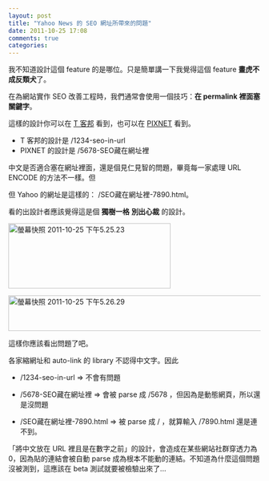```yaml
---
layout: post
title: "Yahoo News 的 SEO 網址所帶來的問題"
date: 2011-10-25 17:08
comments: true
categories: 
---
```


我不知道設計這個 feature 的是哪位。只是簡單講一下我覺得這個 feature **畫虎不成反類犬**了。

在為網站實作 SEO 改善工程時，我們通常會使用一個技巧：**在 permalink 裡面塞關鍵字**。

這樣的設計你可以在 [T 客邦](htt://www.techbang.com.tw) 看到，也可以在 [PIXNET](http://www.pixnet.net) 看到。

* T 客邦的設計是 /1234-seo-in-url
* PIXNET 的設計是 /5678-SEO藏在網址裡

中文是否適合塞在網址裡面，還是個見仁見智的問題，畢竟每一家處理 URL ENCODE 的方法不一樣。但

但 Yahoo 的網址是這樣的： /SEO藏在網址裡-7890.html。

看的出設計者應該覺得這是個 **獨樹一格** **別出心裁** 的設計。

<a href="http://www.flickr.com/photos/xdite/6279632106/" title="螢幕快照 2011-10-25 下午5.25.23 by xdite, on Flickr"><img src="http://farm7.static.flickr.com/6215/6279632106_86d70297c7.jpg" width="324" height="130" alt="螢幕快照 2011-10-25 下午5.25.23"></a>

<a href="http://www.flickr.com/photos/xdite/6279633244/" title="螢幕快照 2011-10-25 下午5.26.29 by xdite, on Flickr"><img src="http://farm7.static.flickr.com/6054/6279633244_4951092121_z.jpg" width="530" height="71" alt="螢幕快照 2011-10-25 下午5.26.29"></a>

這樣你應該看出問題了吧。

各家縮網址和 auto-link 的 library 不認得中文字。因此 

* /1234-seo-in-url => 不會有問題
* /5678-SEO藏在網址裡 => 會被 parse 成 /5678 ，但因為是動態網頁，所以還是沒問題

* /SEO藏在網址裡-7890.html => 被 parse 成 / ，就算輸入 /7890.html 還是連不到。

「將中文放在 URL 裡且是在數字之前」的設計，會造成在某些網站社群穿透力為 0，因為貼的連結會被自動 parse 成為根本不能動的連結。不知道為什麼這個問題沒被測到，這應該在 beta 測試就要被檢驗出來了...


